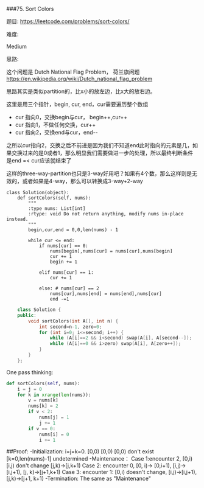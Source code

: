###75. Sort Colors

题目:
<https://leetcode.com/problems/sort-colors/>


难度:

Medium 


思路:

这个问题是 Dutch National Flag Problem， 荷兰旗问题
<https://en.wikipedia.org/wiki/Dutch_national_flag_problem>


思路其实是类似partition的，比x小的放左边，比x大的放右边。

这里是用三个指针，begin, cur, end，cur需要遍历整个数组

- cur 指向0，交换begin与cur， begin++,cur++
- cur 指向1，不做任何交换，cur++
- cur 指向2，交换end与cur，end--

之所以cur指向2，交换之后不前进是因为我们不知道end此时指向的元素是几，如果交换过来的是0或者1，那么明显我们需要做进一步的处理，所以最终判断条件是end =< cur应该就结束了

这样的three-way-partition也只是3-way好用吧？如果有4个数，那么这样则是无效的，或者如果是4-way，那么可以转换成3-way+2-way


```
class Solution(object):
    def sortColors(self, nums):
        """
        :type nums: List[int]
        :rtype: void Do not return anything, modify nums in-place instead.
        """
        begin,cur,end = 0,0,len(nums) - 1

        while cur <= end:
        	if nums[cur] == 0:
        		nums[begin],nums[cur] = nums[cur],nums[begin]
        		cur += 1
        		begin += 1

        	elif nums[cur] == 1:
        		cur += 1

        	else: # nums[cur] == 2
        		nums[cur],nums[end] = nums[end],nums[cur]
        		end -=1

```
```c++
    class Solution {
    public:
        void sortColors(int A[], int n) {
            int second=n-1, zero=0;
            for (int i=0; i<=second; i++) {
                while (A[i]==2 && i<second) swap(A[i], A[second--]);
                while (A[i]==0 && i>zero) swap(A[i], A[zero++]);
            }
        }
    };
```    
One pass thinking:
```python
def sortColors(self, nums):
    i = j = 0
    for k in xrange(len(nums)):
        v = nums[k]
        nums[k] = 2
        if v < 2:
            nums[j] = 1
            j += 1
        if v == 0:
            nums[i] = 0
            i += 1
```            
##Proof: 
-Initialization: i=j=k=0. [0,0) [0,0) [0,0) don't exist [k=0,len(nums)-1] undetermined
-Maintenance： 
Case 1:encounter 2, [0,i) [i,j) don't change [j,k)->[j,k+1)
Case 2: encounter 0, [0, i)-> [0,i+1), [i,j)->[i,j+1), [j, k)->[j+1,k+1)
Case 3: encounter 1: [0,i) doesn't change, [i,j)->[i,j+1), [j,k)->[j+1, k+1)
-Termination: The same as "Maintenance"
